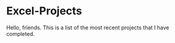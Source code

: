 # Excel-Projects
Hello, friends. This is a list of the most recent projects that I have completed.


